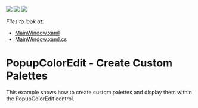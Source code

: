 <!-- default badges list -->
![](https://img.shields.io/endpoint?url=https://codecentral.devexpress.com/api/v1/VersionRange/128645211/22.2.2%2B)
[![](https://img.shields.io/badge/Open_in_DevExpress_Support_Center-FF7200?style=flat-square&logo=DevExpress&logoColor=white)](https://supportcenter.devexpress.com/ticket/details/E2357)
[![](https://img.shields.io/badge/📖_How_to_use_DevExpress_Examples-e9f6fc?style=flat-square)](https://docs.devexpress.com/GeneralInformation/403183)
<!-- default badges end -->
<!-- default file list -->
*Files to look at*:

* [MainWindow.xaml](./CS/DXEditors_PopupColorEdit/MainWindow.xaml)
* [MainWindow.xaml.cs](./CS/DXEditors_PopupColorEdit/MainWindow.xaml.cs)
<!-- default file list end -->
# PopupColorEdit - Create Custom Palettes


<p>This example shows how to create custom palettes and display them within the PopupColorEdit control.</p>

<br/>


